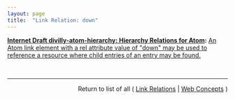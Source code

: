 ```yaml
---
layout: page
title:  "Link Relation: down"
---
```


**[Internet Draft divilly-atom-hierarchy: Hierarchy Relations for Atom](/specs/IETF/I-D/divilly-atom-hierarchy "Many applications, besides blogs, provide their data in the form of syndicated Web feeds using formats such as Atom. Some such applications organize Atom Entries in a hierarchical fashion similar to a file system. This specification describes a means of communicating about Atom Entries that are hierarchically related to each other since resource identifiers are opaque to clients and cannot be directly manipulated for the purposes of representation exchange, i.e., navigation. This specification proposes new link relations for hierarchically related Atom resources."):** [An Atom link element with a rel attribute value of "down" may be used to reference a resource where child entries of an entry may be found.](http://tools.ietf.org/html/draft-divilly-atom-hierarchy#section-2.2 "Read documentation for Link Relation &#34;down&#34;")

<br/>
<hr/>

<p style="text-align: right">Return to list of all ( <a href="../link-relations">Link Relations</a> | <a href="../">Web Concepts</a> )</p>